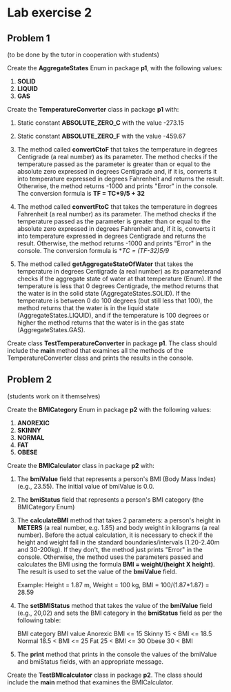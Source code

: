 # Lab exercise 2

## Problem 1
(to be done by the tutor in cooperation with students)

Create the **AggregateStates** Enum in package **p1**, with the following values:

1. **SOLID**
2. **LIQUID**
3. **GAS**

Create the **TemperatureConverter** class in package **p1** with:

1. Static constant **ABSOLUTE_ZERO_C** with the value -273.15 

2. Static constant **ABSOLUTE_ZERO_F** with the value -459.67

3. The method called **convertCtoF** that takes the temperature in degrees Centigrade (a real number) as its parameter. The method checks if the temperature passed as the parameter is greater than or equal to the absolute zero expressed in degrees Centigrade and, if it is, converts it into temperature expressed in degrees Fahrenheit and returns the result. Otherwise, the method returns -1000 and prints "Error" in the console. The conversion formula is **TF = TC*9/5 + 32** 

4. The method called **convertFtoC** that takes the temperature in degrees Fahrenheit (a real number) as its parameter. The method checks if the temperature passed as the parameter is greater than or equal to the absolute zero expressed in degrees Fahrenheit and, if it is, converts it into temperature expressed in degrees Centigrade and returns the result. Otherwise, the method returns -1000 and prints "Error" in the console. The conversion formula is **TC = (TF-32)*5/9**

5. The method called **getAggregateStateOfWater** that takes the temperature in degrees Centigrade (a real number) as its parameterand checks if the aggregate state of water at that temperature (Enum). If the temperature is less that 0 degrees Centigrade, the method returns that the water is in the solid state (AggregateStates.SOLID). If the temperature is between 0 do 100 degrees (but still less that 100), the method returns that the water is in the liquid state (AggregateStates.LIQUID), and if the temperature is 100 degrees or higher the method returns that the water is in the gas state (AggregateStates.GAS).

Create class **TestTemperatureConverter** in package **p1**. The class should include the **main** method that examines all the methods of the TemperatureConverter class and prints the results in the console.

## Problem 2
(students work on it themselves)

Create the **BMICategory** Enum in package **p2** with the following values:

1. **ANOREXIC**
2. **SKINNY**
3. **NORMAL**
4. **FAT**
5. **OBESE**

Create the **BMICalculator** class in package **p2** with:

1. The **bmiValue** field that represents a person's BMI (Body Mass Index) (e.g., 23.55). The initial value of bmiValue is 0.0.

2. The **bmiStatus** field that represents a person's BMI category (the BMICategory Enum)

3. The **calculateBMI** method that takes 2 parameters: a person's height in **METERS** (a real number, e.g. 1.85) and body weight in kilograms (a real number). Before the actual calculation, it is necessary to check if the height and weight fall in the standard boundaries/intervals (1.20-2.40m and 30-200kg). If they don't, the method just prints "Error" in the console. Otherwise, the method uses the parameters passed and calculates the BMI using the formula **BMI = weight/(height X height)**. The result is used to set the value of the **bmiValue** field.

	Example: 	Height = 1.87 m, Weight = 100 kg,  BMI = 100/(1.87*1.87) = 28.59

4. The **setBMIStatus** method that takes the value of the **bmiValue** field (e.g., 20,02) and sets the BMI category in the **bmiStatus** field as per the following table:

	BMI category	BMI value
	Anorexic		BMI <= 15 
	Skinny 			15 < BMI <= 18.5 
	Normal 			18.5 < BMI <= 25
	Fat				25 < BMI <= 30
	Obese			30 < BMI

5. The **print** method that prints in the console the values of the bmiValue and bmiStatus fields, with an appropriate message.

Create the **TestBMIcalculator** class in package **p2**. The class should include the **main** method that examines the BMICalculator.